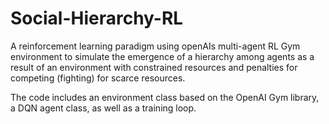 # Social-Hierarchy-RL
A reinforcement learning paradigm using openAIs multi-agent RL Gym environment to simulate 
the emergence of a hierarchy among agents as a result of an environment with constrained resources 
and penalties for competing (fighting) for scarce resources.

The code includes an environment class based on the OpenAI Gym library, a DQN agent class, as well as a training loop.
